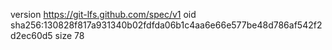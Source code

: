 version https://git-lfs.github.com/spec/v1
oid sha256:130828f817a931340b02fdfda06b1c4aa6e66e577be48d786af542f2d2ec60d5
size 78
